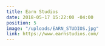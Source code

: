 ```yaml
---
title: Earn Studios
date: 2018-05-17 15:22:00 -04:00
position: 5
image: "/uploads/EARN_STUDIOS.jpg"
link: https://www.earnstudios.com/
---
```



